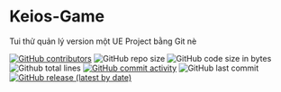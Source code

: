 # Keios-Game
Tui thử quản lý version một UE Project bằng Git nè

[![GitHub contributors](https://img.shields.io/github/contributors/Chinh-Chien-Software/Chinh-Chien-WinForm)](https://github.com/Chinh-Chien-Software/Chinh-Chien-WinForm/graphs/contributors)
![GitHub repo size](https://img.shields.io/github/repo-size/Chinh-Chien-Software/Chinh-Chien-WinForm)
![GitHub code size in bytes](https://img.shields.io/github/languages/code-size/Chinh-Chien-Software/Chinh-Chien-WinForm)
![Github total lines](https://sloc.xyz/github/Chinh-Chien-Software/Chinh-Chien-WinForm)
[![GitHub commit activity](https://img.shields.io/github/commit-activity/m/Chinh-Chien-Software/Chinh-Chien-WinForm?color=blue)](https://github.com/Chinh-Chien-Software/Chinh-Chien-WinForm/graphs/code-frequency)
![GitHub last commit](https://img.shields.io/github/last-commit/Chinh-Chien-Software/Chinh-Chien-WinForm?color=yellow)
[![GitHub release (latest by date)](https://img.shields.io/github/v/release/Chinh-Chien-Software/Chinh-Chien-WinForm)](https://github.com/Chinh-Chien-Software/Chinh-Chien-WinForm/releases)
